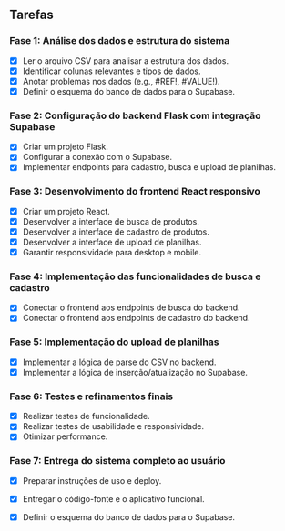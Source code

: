 ## Tarefas

### Fase 1: Análise dos dados e estrutura do sistema
- [x] Ler o arquivo CSV para analisar a estrutura dos dados.
- [x] Identificar colunas relevantes e tipos de dados.
- [x] Anotar problemas nos dados (e.g., #REF!, #VALUE!).
- [x] Definir o esquema do banco de dados para o Supabase.

### Fase 2: Configuração do backend Flask com integração Supabase
- [x] Criar um projeto Flask.
- [x] Configurar a conexão com o Supabase.
- [x] Implementar endpoints para cadastro, busca e upload de planilhas.

### Fase 3: Desenvolvimento do frontend React responsivo
- [x] Criar um projeto React.
- [x] Desenvolver a interface de busca de produtos.
- [x] Desenvolver a interface de cadastro de produtos.
- [x] Desenvolver a interface de upload de planilhas.
- [x] Garantir responsividade para desktop e mobile.

### Fase 4: Implementação das funcionalidades de busca e cadastro
- [x] Conectar o frontend aos endpoints de busca do backend.
- [x] Conectar o frontend aos endpoints de cadastro do backend.

### Fase 5: Implementação do upload de planilhas
- [x] Implementar a lógica de parse do CSV no backend.
- [x] Implementar a lógica de inserção/atualização no Supabase.

### Fase 6: Testes e refinamentos finais
- [x] Realizar testes de funcionalidade.
- [x] Realizar testes de usabilidade e responsividade.
- [x] Otimizar performance.

### Fase 7: Entrega do sistema completo ao usuário
- [x] Preparar instruções de uso e deploy.
- [x] Entregar o código-fonte e o aplicativo funcional.



- [x] Definir o esquema do banco de dados para o Supabase.

